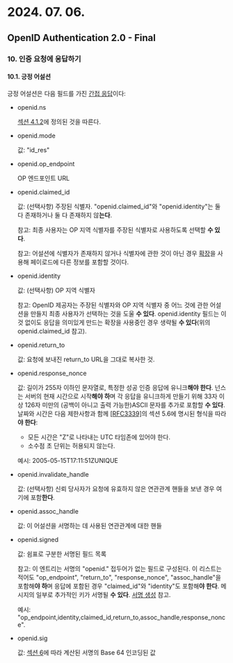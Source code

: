 # 2024. 07. 06.

## OpenID Authentication 2.0 - Final

### 10. 인증 요청에 응답하기

#### 10.1. 긍정 어설션

긍정 어설션은 다음 필드를 가진 [간접 응답][oidc-indirect-response]이다:

* openid.ns

  [섹션 4.1.2][oidc-section-4-1-2]에 정의된 것을 따른다.

* openid.mode

  값: "id_res"

* openid.op_endpoint

  OP 엔드포인트 URL

* openid.claimed_id

  값: (선택사항) 주장된 식별자. "openid.claimed_id"와 "openid.identity"는 둘 다 존재하거나 둘 다 존재하지 않**는다**.

  참고: 최종 사용자는 OP 지역 식별자를 주장된 식별자로 사용하도록 선택할 **수 있다**.

  참고: 어설션에 식별자가 존재하지 않거나 식별자에 관한 것이 아닌 경우 [확장][oidc-extensions]을 사용해 페이로드에 다른 정보를 포함할 것이다.

* openid.identity

  값: (선택사항) OP 지역 식별자

  참고: OpenID 제공자는 주장된 식별자와 OP 지역 식별자 중 어느 것에 관한 어설션을 만들지 최종 사용자가 선택하는 것을 도울 **수 있다**. openid.identity 필드는 이것 없이도 응답을 의미있게 만드는 확장을 사용중인 경우 생략될 **수 있다**(위의 openid.claimed_id 참고).

* openid.return_to

  값: 요청에 보내진 return_to URL을 그대로 복사한 것.

* openid.response_nonce

  값: 길이가 255자 이하인 문자열로, 특정한 성공 인증 응답에 유니크**해야 한다**. 넌스는 서버의 현재 시간으로 시작**해야 하**며 각 응답을 유니크하게 만들기 위해 33자 이상 126자 미만의 (공백이 아니고 출력 가능한)ASCII 문자를 추가로 포함할 **수 있다**. 날짜와 시간은 다음 제한사항과 함께 [[RFC3339]][rfc-3339]의 섹션 5.6에 명시된 형식을 따라**야 한다**:

  * 모든 시간은 "Z"로 나타내는 UTC 타임존에 있어야 한다.
  * 소수점 초 단위는 허용되지 않는다.

  예시: 2005-05-15T17:11:51ZUNIQUE

* openid.invalidate_handle

  값: (선택사항) 신뢰 당사자가 요청에 유효하지 않은 연관관계 핸들을 보낸 경우 여기에 포함**한다**.

* openid.assoc_handle

  값: 이 어설션을 서명하는 데 사용된 연관관계에 대한 핸들

* openid.signed

  값: 쉼표로 구분한 서명된 필드 목록

  참고: 이 엔트리는 서명의 "openid." 접두어가 없는 필드로 구성된다. 이 리스트는 적어도 "op_endpoint", "return_to", "response_nonce", "assoc_handle"을 포함해**야 하**며 응답에 포함된 경우 "claimed_id"와 "identity"도 포함해**야 한다**. 메시지의 일부로 추가적인 키가 서명될 **수 있다**. [서명 생성][oidc-generating-signatures] 참고.

  예시: "op_endpoint,identity,claimed_id,return_to,assoc_handle,response_nonce".

* openid.sig

  값: [섹션 6][oidc-section-6]에 따라 계산된 서명의 Base 64 인코딩된 값



[oidc-indirect-response]: https://openid.net/specs/openid-authentication-2_0.html#indirect_comm
[oidc-section-4-1-2]: https://openid.net/specs/openid-authentication-2_0.html#http_encoding
[oidc-extensions]: https://openid.net/specs/openid-authentication-2_0.html#extensions
[rfc-3339]: https://datatracker.ietf.org/doc/html/rfc3339
[oidc-generating-signatures]: https://openid.net/specs/openid-authentication-2_0.html#generating_signatures
[oidc-section-6]: https://openid.net/specs/openid-authentication-2_0.html#generating_signatures